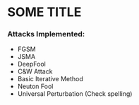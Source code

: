 # SOME TITLE

### Attacks Implemented:
- FGSM
- JSMA
- DeepFool
- C&W Attack
- Basic Iterative Method
- Neuton Fool
- Universal Perturbation (Check spelling)

